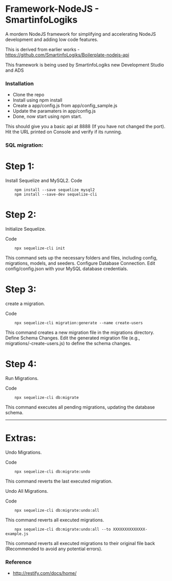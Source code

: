 # Framework-NodeJS - SmartinfoLogiks

A mordern NodeJS framework for simplifying and accelerating NodeJS development and adding low code features. 

This is derived from earlier works - https://github.com/SmartinfoLogiks/Boilerplate-nodejs-api

This framework is being used by SmartinfoLogiks new Development Studio and ADS

### Installation
+ Clone the repo
+ Install using npm install
+ Create a app/config.js from app/config_sample.js
+ Update the paramaters in app/config.js
+ Done, now start using npm start. 

This should give you a basic api at 8888 (If you have not changed the port). Hit the URL printed on Console and verify if its running.

### SQL migration:

# Step 1:

Install Sequelize and MySQL2.
Code

``` shell
    npm install --save sequelize mysql2
    npm install --save-dev sequelize-cli
```

# Step 2:
Initialize Sequelize.

Code

``` shell
    npx sequelize-cli init
```

This command sets up the necessary folders and files, including config, migrations, models, and seeders. Configure Database Connection.
Edit config/config.json with your MySQL database credentials.

# Step 3:
create a migration.

Code

``` shell
    npx sequelize-cli migration:generate --name create-users
```

This command creates a new migration file in the migrations directory. Define Schema Changes. 
Edit the generated migration file (e.g., migrations/<timestamp>-create-users.js) to define the schema changes.

# Step 4:
Run Migrations.

Code

``` shell
    npx sequelize-cli db:migrate
```

This command executes all pending migrations, updating the database schema. 


-------------------------------------------------------------------------------------------------------------------------------------

# Extras:

Undo Migrations.

Code

``` shell
    npx sequelize-cli db:migrate:undo
```

This command reverts the last executed migration. 

Undo All Migrations.

Code

``` shell
    npx sequelize-cli db:migrate:undo:all
```

This command reverts all executed migrations.


``` shell
    npx sequelize-cli db:migrate:undo:all --to XXXXXXXXXXXXXX-example.js
```

This command reverts all executed migrations to their original file back (Recommended to avoid any potential errors). 

### Reference
+ http://restify.com/docs/home/
